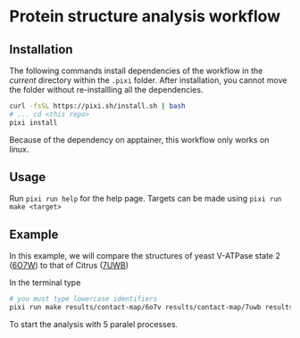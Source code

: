 # Protein structure analysis workflow


## Installation

The following commands install dependencies of the workflow in the _current_
directory within the `.pixi` folder. After installation, you cannot move the
folder without re-installling all the dependencies.

```bash
curl -fsSL https://pixi.sh/install.sh | bash
# ... cd <this repo>
pixi install
```

Because of the dependency on apptainer, this workflow only works on linux.

## Usage

Run `pixi run help` for the help page. Targets can be made using `pixi run make <target>`

## Example

In this example, we will compare the structures of yeast V-ATPase state 2 ([6O7W](https://www.rcsb.org/structure/6O7W)) to that of Citrus ([7UWB](https://www.rcsb.org/structure/7UWB))



In the terminal type

```bash
# you must type lowercase identifiers
pixi run make results/contact-map/6o7v results/contact-map/7uwb results/tm/7uw9-6o7w.score.txt results/plip/6o7v results/plip/7uwb--cores 5
```

To start the analysis with 5 paralel processes.
